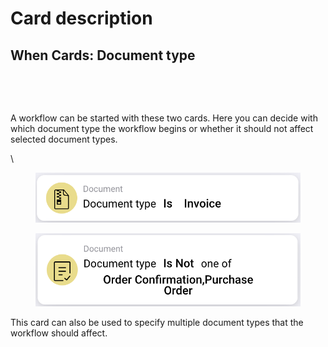# Card description

## **When Cards: Document type**



<figure><img src="https://lh7-us.googleusercontent.com/Vb3nEDgmp9WAd8060aW6nWlu3D8Yo5KPXl7nmTE07OERu4JgBuEyZ-wQURt1RZkQbwujpQw13-ETDK4ZYP536AEEfdKMGdgnlvfWaAoQFwHiwKEU_k_cCRBxEmIIizmlR0gfal8jXdnYiJZBIHvo6wg" alt=""><figcaption></figcaption></figure>

<figure><img src="https://lh7-us.googleusercontent.com/8Pt-riQL3WjD0KiWKQhHIEYfnsvTRWcLkNcAReJVEf5ESegVWxLfkxhq9myJv_uzlnbnSFZ9Q32-1EIb0GIFQyC5TylOFBl3x0PMJz3w1N5EUbwZEl5xfRkB3M1jMRZvQ61tqTwdFPL8dsSE6NYlmEU" alt=""><figcaption></figcaption></figure>

A workflow can be started with these two cards. Here you can decide with which document type the workflow begins or whether it should not affect selected document types.

\


<figure><img src="../../../.gitbook/assets/image (19).png" alt=""><figcaption></figcaption></figure>

<figure><img src="../../../.gitbook/assets/image (20).png" alt=""><figcaption></figcaption></figure>

This card can also be used to specify multiple document types that the workflow should affect.



